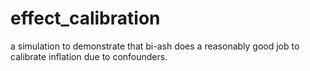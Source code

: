 # effect_calibration

a simulation to demonstrate that bi-ash does a reasonably good job to calibrate inflation due to confounders.
